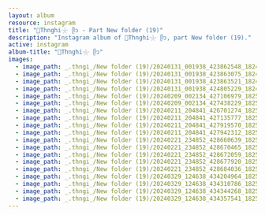 ```yaml
---
layout: album
resource: instagram
title: "🐚Thnghi𓇼 ᥫ᭡ - Part New folder (19)"
description: "Instagram album of 🐚Thnghi𓇼 ᥫ᭡, part New folder (19)."
active: instagram
album-title: "🐚Thnghi𓇼 ᥫ᭡"
images:
  - image_path: _.thngi_/New folder (19)/20240131_001938_423862548_18249670942233157_6583938180475128560_n.jpg
  - image_path: _.thngi_/New folder (19)/20240131_001938_423863075_18249671026233157_2305700836557984416_n.jpg
  - image_path: _.thngi_/New folder (19)/20240131_001938_423863521_18249670951233157_3853392935872386819_n.jpg
  - image_path: _.thngi_/New folder (19)/20240131_001938_424805229_18249671005233157_225527750038267945_n.jpg
  - image_path: _.thngi_/New folder (19)/20240209_002134_427106979_18250702270233157_4101716047904548191_n.jpg
  - image_path: _.thngi_/New folder (19)/20240209_002134_427438229_18250702261233157_4014114728172588121_n.jpg
  - image_path: _.thngi_/New folder (19)/20240211_204841_426701274_18251034238233157_7370657672162549821_n.jpg
  - image_path: _.thngi_/New folder (19)/20240211_204841_427135777_18251034256233157_2308769190991326206_n.jpg
  - image_path: _.thngi_/New folder (19)/20240211_204841_427919570_18251034271233157_1705417145146730277_n.jpg
  - image_path: _.thngi_/New folder (19)/20240211_204841_427942312_18251034259233157_1857761894447036605_n.jpg
  - image_path: _.thngi_/New folder (19)/20240221_234852_428660639_18252193897233157_4731306051755304409_n.jpg
  - image_path: _.thngi_/New folder (19)/20240221_234852_428670465_18252193924233157_5803815335565797683_n.jpg
  - image_path: _.thngi_/New folder (19)/20240221_234852_428672059_18252193939233157_5792748264998507829_n.jpg
  - image_path: _.thngi_/New folder (19)/20240221_234852_428677920_18252193915233157_3368644283906599402_n.jpg
  - image_path: _.thngi_/New folder (19)/20240221_234852_428684036_18252193942233157_5688743581993350986_n.jpg
  - image_path: _.thngi_/New folder (19)/20240329_124638_434204964_18256419682233157_5405767431986043976_n.jpg
  - image_path: _.thngi_/New folder (19)/20240329_124638_434310786_18256419691233157_3654138168648662355_n.jpg
  - image_path: _.thngi_/New folder (19)/20240329_124638_434344268_18256419706233157_8083939328725777827_n.jpg
  - image_path: _.thngi_/New folder (19)/20240329_124638_434357541_18256419709233157_1236795805363319768_n.jpg
---
```

